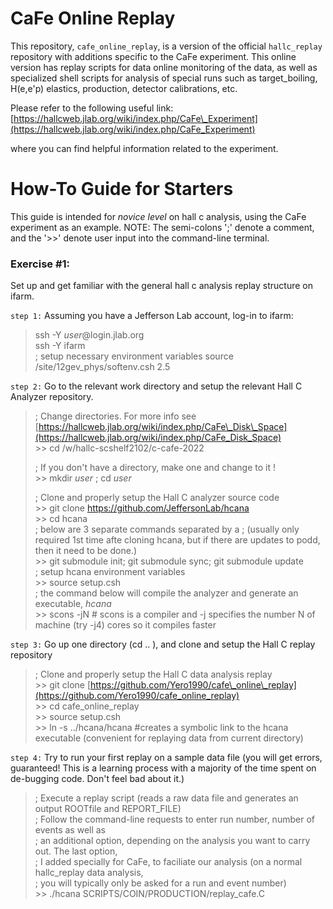# CaFe Online Replay
This repository, `cafe_online_replay`, is a version of the official `hallc_replay` repository with additions specific to the CaFe experiment. This online version has replay scripts for data online monitoring of the data, as well as specialized shell scripts for analysis of special runs such as target_boiling, H(e,e'p) elastics, production, detector calibrations, etc. 

Please refer to the following useful link:
[https://hallcweb.jlab.org/wiki/index.php/CaFe\_Experiment](https://hallcweb.jlab.org/wiki/index.php/CaFe_Experiment)

where you can find helpful information related to the experiment. 
# How-To Guide for Starters
This guide is intended for *novice level* on hall c analysis, using the CaFe experiment as an example. NOTE: The semi-colons ';'
denote a comment, and the '>>' denote user input into the command-line terminal.

### Exercise #1:
Set up and get familiar with the general hall c analysis replay structure on ifarm. <br>

`step 1:` Assuming you have a Jefferson Lab account, log-in to ifarm: 
>ssh -Y *user*@login.jlab.org <br>
>ssh -Y ifarm <br>
>; setup necessary environment variables
>source /site/12gev_phys/softenv.csh 2.5 

`step 2:` Go to the relevant work directory and setup the relevant Hall C Analyzer repository. 
>  ; Change directories. For more info see [https://hallcweb.jlab.org/wiki/index.php/CaFe\_Disk\_Space](https://hallcweb.jlab.org/wiki/index.php/CaFe_Disk_Space) <br>
>     >> cd /w/hallc-scshelf2102/c-cafe-2022 <br>
>
>  ; If you don't have a directory, make one and change to it !<br>
>     >> mkdir *user* ; cd *user*<br>
> 
>  ; Clone and properly setup the Hall C analyzer source code <br>
>     >> git clone https://github.com/JeffersonLab/hcana <br>
>     >> cd hcana <br> 
>    ; below are 3 separate commands separated by a ; (usually only required 1st time afte cloning hcana, but if there are updates to podd, then it need to be done.) <br>
>     >> git submodule init; git submodule  sync; git submodule update <br>
>  ; setup hcana environment variables <br>
>     >> source setup.csh   <br> 
>   ; the command below will compile the analyzer and generate an executable, *hcana*<br>
>     >> scons -jN # scons is a compiler and -j specifies the number N of machine (try -j4) cores so it compiles faster

`step 3:` Go up one directory (cd .. ),  and clone and setup the Hall C replay repository <br>
>  ; Clone and properly setup the Hall C data analysis replay <br>
>     >> git clone [https://github.com/Yero1990/cafe\_online\_replay](https://github.com/Yero1990/cafe_online_replay) <br>
>     >> cd cafe\_online\_replay <br>
>     >> source setup.csh <br>
>     >> ln -s ../hcana/hcana #creates a symbolic link to the hcana executable (convenient for replaying data from current directory)

`step 4:` Try to run your first replay on a sample data file (you will get errors, guaranteed! This is a learning process with a majority of the time spent on de-bugging code. Don't feel bad about it.)
>  ; Execute a replay script (reads a raw data file and generates an output ROOTfile and REPORT\_FILE) <br>
>  ; Follow the command-line requests to enter run number, number of events as well as <br>
>  ; an additional option, depending on the analysis you want to carry out. The last option, <br>
>  ; I added specially for CaFe, to faciliate our analysis (on a normal hallc_replay data analysis, <br> 
>  ; you will typically only be asked for a run and event number) <br>
>     >> ./hcana SCRIPTS/COIN/PRODUCTION/replay\_cafe.C <br>
